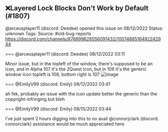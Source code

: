 ## ❌Layered Lock Blocks Don't Work by Default (#1807)
@arceusplayer11 (discord: Deedee) opened this issue on 08/12/2022
Status: unknown
Tags: 
Source: #old-bug-reports https://discord.com/channels/876899628556091432/1007486516492242944


=== @arceusplayer11 (discord: Deedee) 08/12/2022 03:11

Minor issue, but in the topleft of the window, there's supposed to be an icon, and in Alpha 107 it's the ZQuest icon, but in 108 it's the generic window icon
topleft is 108, bottom right is 107
![image](https://cdn.discordapp.com/attachments/1007486516492242944/1007486558749864086/unknown.png?ex=65ea81f9&is=65d80cf9&hm=308d646735d49e28e65c80cd23e09f7dc4a664b0d3eafb92b7ae36f3384ae2c3&)

=== @EmilyV99 (discord: Emily) 08/12/2022 03:41

ah fek, probably an issue with the icon update
better the generic than the copyright-infringing
but bleh

=== @EmilyV99 (discord: Emily) 08/15/2022 03:44

I've just spent 2 hours digging into this to no avail
@connorjclark (discord: connorclark) assistance would be much appreciated here
